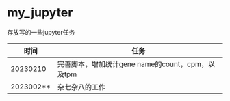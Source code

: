 # my_jupyter

存放写的一些jupyter任务

| 时间      | 任务                                             |
| --------- | ------------------------------------------------ |
| 20230210  | 完善脚本，增加统计gene name的count，cpm，以及tpm |
| 2023002** | 杂七杂八的工作                                   |